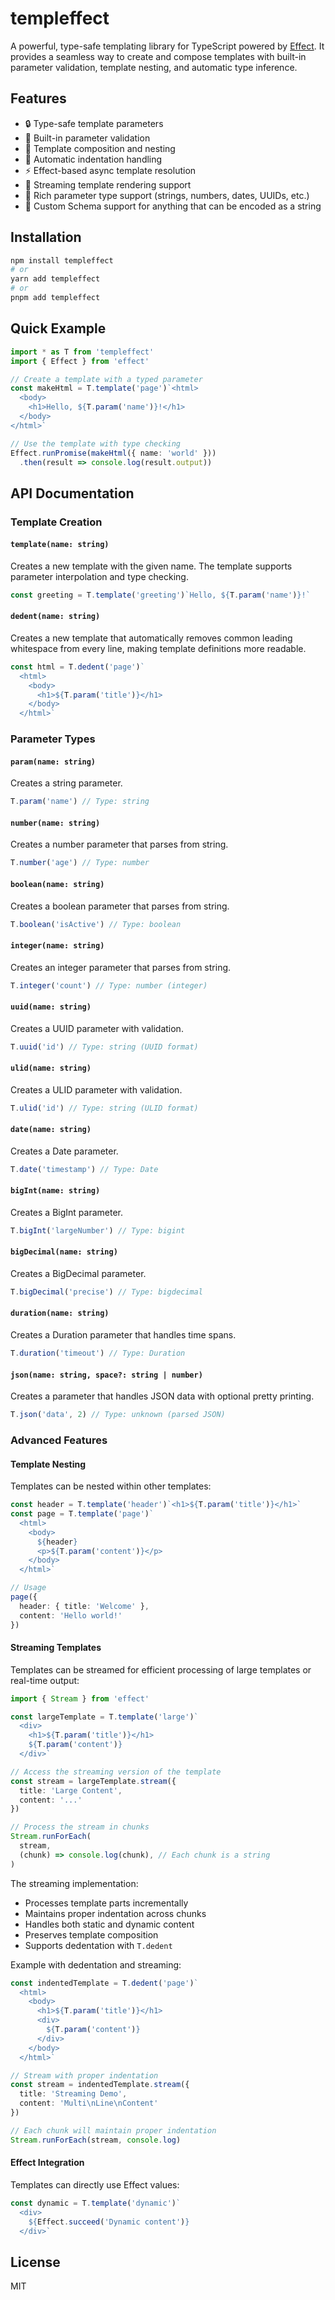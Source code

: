 # templeffect

A powerful, type-safe templating library for TypeScript powered by [Effect](https://effect.website). It provides a seamless way to create and compose templates with built-in parameter validation, template nesting, and automatic type inference.

## Features

- 🔒 Type-safe template parameters
- 🎯 Built-in parameter validation
- 🔄 Template composition and nesting
- 📐 Automatic indentation handling
- ⚡ Effect-based async template resolution
- 🌊 Streaming template rendering support
- 🎨 Rich parameter type support (strings, numbers, dates, UUIDs, etc.)
- 🔧 Custom Schema support for anything that can be encoded as a string

## Installation

```bash
npm install templeffect
# or
yarn add templeffect
# or
pnpm add templeffect
```

## Quick Example

```typescript
import * as T from 'templeffect'
import { Effect } from 'effect'

// Create a template with a typed parameter
const makeHtml = T.template('page')`<html>
  <body>
    <h1>Hello, ${T.param('name')}!</h1>
  </body>
</html>`

// Use the template with type checking
Effect.runPromise(makeHtml({ name: 'world' }))
  .then(result => console.log(result.output))
```

## API Documentation

### Template Creation

#### `template(name: string)`

Creates a new template with the given name. The template supports parameter interpolation and type checking.

```typescript
const greeting = T.template('greeting')`Hello, ${T.param('name')}!`
```

#### `dedent(name: string)`

Creates a new template that automatically removes common leading whitespace from every line, making template definitions more readable.

```typescript
const html = T.dedent('page')`
  <html>
    <body>
      <h1>${T.param('title')}</h1>
    </body>
  </html>`
```

### Parameter Types

#### `param(name: string)`
Creates a string parameter.
```typescript
T.param('name') // Type: string
```

#### `number(name: string)`
Creates a number parameter that parses from string.
```typescript
T.number('age') // Type: number
```

#### `boolean(name: string)`
Creates a boolean parameter that parses from string.
```typescript
T.boolean('isActive') // Type: boolean
```

#### `integer(name: string)`
Creates an integer parameter that parses from string.
```typescript
T.integer('count') // Type: number (integer)
```

#### `uuid(name: string)`
Creates a UUID parameter with validation.
```typescript
T.uuid('id') // Type: string (UUID format)
```

#### `ulid(name: string)`
Creates a ULID parameter with validation.
```typescript
T.ulid('id') // Type: string (ULID format)
```

#### `date(name: string)`
Creates a Date parameter.
```typescript
T.date('timestamp') // Type: Date
```

#### `bigInt(name: string)`
Creates a BigInt parameter.
```typescript
T.bigInt('largeNumber') // Type: bigint
```

#### `bigDecimal(name: string)`
Creates a BigDecimal parameter.
```typescript
T.bigDecimal('precise') // Type: bigdecimal
```

#### `duration(name: string)`
Creates a Duration parameter that handles time spans.
```typescript
T.duration('timeout') // Type: Duration
```

#### `json(name: string, space?: string | number)`
Creates a parameter that handles JSON data with optional pretty printing.
```typescript
T.json('data', 2) // Type: unknown (parsed JSON)
```

### Advanced Features

#### Template Nesting

Templates can be nested within other templates:

```typescript
const header = T.template('header')`<h1>${T.param('title')}</h1>`
const page = T.template('page')`
  <html>
    <body>
      ${header}
      <p>${T.param('content')}</p>
    </body>
  </html>`

// Usage
page({
  header: { title: 'Welcome' },
  content: 'Hello world!'
})
```

#### Streaming Templates

Templates can be streamed for efficient processing of large templates or real-time output:

```typescript
import { Stream } from 'effect'

const largeTemplate = T.template('large')`
  <div>
    <h1>${T.param('title')}</h1>
    ${T.param('content')}
  </div>`

// Access the streaming version of the template
const stream = largeTemplate.stream({ 
  title: 'Large Content',
  content: '...' 
})

// Process the stream in chunks
Stream.runForEach(
  stream,
  (chunk) => console.log(chunk), // Each chunk is a string
)
```

The streaming implementation:
- Processes template parts incrementally
- Maintains proper indentation across chunks
- Handles both static and dynamic content
- Preserves template composition
- Supports dedentation with `T.dedent`

Example with dedentation and streaming:

```typescript
const indentedTemplate = T.dedent('page')`
  <html>
    <body>
      <h1>${T.param('title')}</h1>
      <div>
        ${T.param('content')}
      </div>
    </body>
  </html>`

// Stream with proper indentation
const stream = indentedTemplate.stream({
  title: 'Streaming Demo',
  content: 'Multi\nLine\nContent'
})

// Each chunk will maintain proper indentation
Stream.runForEach(stream, console.log)
```

#### Effect Integration

Templates can directly use Effect values:

```typescript
const dynamic = T.template('dynamic')`
  <div>
    ${Effect.succeed('Dynamic content')}
  </div>`
```

## License

MIT

